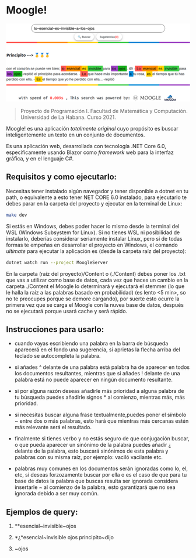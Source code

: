 # Moogle!

![](moogle.png)

> Proyecto de Programación I. Facultad de Matemática y Computación. Universidad de La Habana. Curso 2021.

Moogle! es una aplicación *totalmente original* cuyo propósito es buscar inteligentemente un texto en un conjunto de documentos.

Es una aplicación web, desarrollada con tecnología .NET Core 6.0, específicamente usando Blazor como *framework* web para la interfaz gráfica, y en el lenguaje C#.

## Requisitos y como ejecutarlo:

Necesitas tener instalado algún navegador y tener disponible a dotnet en tu path, o equivalente a esto tener NET CORE 6.0 instalado, para ejecutarlo te debes parar en la carpeta del proyecto y ejecutar en la terminal de Linux:

```bash
make dev
```

Si estás en Windows, debes poder hacer lo mismo desde la terminal del WSL (Windows Subsystem for Linux). Si no tienes WSL ni posibilidad de instalarlo, deberías considerar seriamente instalar Linux, pero si de todas formas te empeñas en desarrollar el proyecto en Windows, el comando *ultimate* para ejecutar la aplicación es (desde la carpeta raíz del proyecto):

```bash
dotnet watch run --project MoogleServer
```

En la carpeta (raíz del proyecto)/Content  o (./Content) debes poner los .txt que vas a utilizar como base de datos, cada vez que haces un cambio en la carpeta ./Content el Moogle lo determinará y ejecutará el stemmer (lo que le halla la raíz a las palabras basado en probabilidad)  (es lento <5 min>, so no te preocupes porque se demore cargando), por suerte esto ocurre la primera vez que se carga el Moogle con la nuvea base de datos, después no se ejecutará porque usará cache y será rápido.

## Instrucciones para usarlo:

- cuando vayas escribiendo una palabra en la barra de búsqueda aparecerá en el fondo una sugerencia, si aprietas la flecha arriba del teclado se autocompleta la palabra.

- si añades ^ delante de una palabra está palabra ha de aparecer en todos los documentos  resultantes, mientras que si añades ! delante de una palabra está no puede aparecer en ningún documento resultante.

- si por alguna razón deseas añadirle más prioridad a alguna palabra de tu búsqueda puedes añadirle signos * al comienzo, mientras más, más prioridad.

- si necesitas buscar alguna frase textualmente,puedes poner el símbolo ~ entre dos o más palabras, esto hará que mientras más cercanas estén más relevante será el resultado.

- finalmente si tienes  verbo y no estás seguro de que conjugación buscar, o que pueda aparecer un sinónimo de la palabra puedes añadir ¿ delante de la palabra, esto buscará sinónimos de esta palabra y palabras con su misma raíz, por ejemplo: vaciló vacilante etc.

- palabras muy comunes en los documentos serán ignoradas como lo, el, etc, si deseas forzozamente buscar por ella o es el caso de que para tu base de datos la palabra que buscas resulta ser ignorada  considera insertarle ~ al comienzo de la palabra, esto garantizará que no sea ignorada debido a ser muy común.

## Ejemplos de query:

1. **esencial~invisible~ojos

2. *¿*esencial~invisible ojos principito~dijo

3. ~ojos
